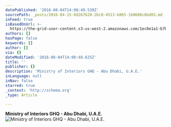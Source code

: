 ```yaml
---
datePublished: '2016-08-04T14:08:49.539Z'
sourcePath: _posts/2016-04-15-8d267b28-2bc0-4513-b865-1b0688c6bd03.md
inFeed: true
isBasedOnUrl: >-
  https://the-grid-user-content.s3-us-west-2.amazonaws.com/1ec8e1a1-b7b7-41dd-a485-7c1e729eae6d.jpg
authors: []
hasPage: false
keywords: []
author: []
via: {}
dateModified: '2016-08-04T14:08:48.625Z'
title: ''
publisher: {}
description: 'Ministry of Interiors GHQ - Abu Dhabi, U.A.E.'
inLanguage: null
inNav: false
starred: true
_context: 'http://schema.org'
_type: Article

---
```

**Ministry of Interiors GHQ - Abu Dhabi, U.A.E.**
![Ministry of Interiors GHQ - Abu Dhabi, U.A.E.](https://the-grid-user-content.s3-us-west-2.amazonaws.com/58bbb4a5-1865-4a8c-8141-fdd7e81c8488.jpg)